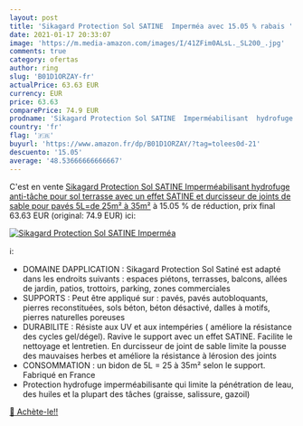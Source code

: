 ```yaml
---
layout: post
title: 'Sikagard Protection Sol SATINE  Imperméa avec 15.05 % rabais '
date: 2021-01-17 20:33:07
image: 'https://m.media-amazon.com/images/I/41ZFim0ALsL._SL200_.jpg'
comments: true
category: ofertas
author: ring
slug: 'B01D1ORZAY-fr'
actualPrice: 63.63 EUR
currency: EUR
price: 63.63
comparePrice: 74.9 EUR
prodname: 'Sikagard Protection Sol SATINE  Imperméabilisant  hydrofuge anti-tâche pour sol  terrasse avec un effet SATINE et durcisseur de joints de sable pour pavés  5L=de 25m² à 35m²'
country: 'fr'
flag: '🇫🇷'
buyurl: 'https://www.amazon.fr/dp/B01D1ORZAY/?tag=tolees0d-21'
descuento: '15.05'
average: '48.53666666666667'
---
```


C'est en vente [Sikagard Protection Sol SATINE  Imperméabilisant  hydrofuge anti-tâche pour sol  terrasse avec un effet SATINE et durcisseur de joints de sable pour pavés  5L=de 25m² à 35m²](https://www.amazon.fr/dp/B01D1ORZAY/?tag=tolees0d-21)  à  15.05 % de réduction, prix final  63.63 EUR (original: 74.9 EUR) ici:

[![Sikagard Protection Sol SATINE  Imperméa](https://m.media-amazon.com/images/I/41ZFim0ALsL._SL200_.jpg)](https://www.amazon.fr/dp/B01D1ORZAY/?tag=tolees0d-21)

ℹ️:

- DOMAINE DAPPLICATION : Sikagard Protection Sol Satiné est adapté dans les endroits suivants : espaces piétons, terrasses, balcons, allées de jardin, patios, trottoirs, parking, zones commerciales
- SUPPORTS : Peut être appliqué sur : pavés, pavés autobloquants, pierres reconstituées, sols béton, béton désactivé, dalles à motifs, pierres naturelles poreuses
- DURABILITE : Résiste aux UV et aux intempéries ( améliore la résistance des cycles gel/dégel). Ravive le support avec un effet SATINE. Facilite le nettoyage et lentretien. En durcisseur de joint de sable limite la pousse des mauvaises herbes et améliore la résistance à lérosion des joints
- CONSOMMATION : un bidon de 5L = 25 à 35m² selon le support. Fabriqué en France
- Protection hydrofuge imperméabilisante qui limite la pénétration de leau, des huiles et la plupart des tâches (graisse, salissure, gazoil)

[🛒 Achète-le!!](https://www.amazon.fr/dp/B01D1ORZAY/?tag=tolees0d-21)

